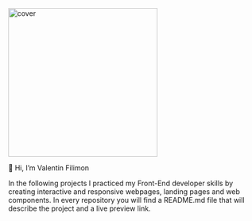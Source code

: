 <img src="https://media.tenor.com/GfSX-u7VGM4AAAAC/coding.gif" alt="cover" style="width:300px;">

👋 Hi, I’m Valentin Filimon

In the following projects I practiced my Front-End developer skills by creating interactive and responsive webpages, landing pages and web components.
In every repository you will find a README.md file that will describe the project and a live preview link.



